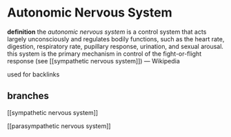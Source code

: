 # Autonomic Nervous System

**definition** the _autonomic nervous system_ is a control system that acts largely unconsciously and regulates bodily functions, such as the heart rate, digestion, respiratory rate, pupillary response, urination, and sexual arousal. this system is the primary mechanism in control of the fight-or-flight response (see [[sympathetic nervous system]]) &mdash; Wikipedia

used for backlinks

## branches

[[sympathetic nervous system]]

[[parasympathetic nervous system]]
